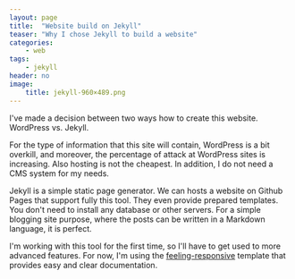 ```yaml
---
layout: page
title:  "Website build on Jekyll"
teaser: "Why I chose Jekyll to build a website"
categories:
    - web
tags:
    - jekyll
header: no
image:
    title: jekyll-960×489.png
---
```

I've made a decision between two ways how to create this website. WordPress vs. Jekyll.

For the type of information that this site will contain, WordPress is a bit overkill, and moreover, the percentage of attack at WordPress sites is increasing. Also hosting is not the cheapest. In addition, I do not need a CMS system for my needs.

Jekyll is a simple static page generator. We can hosts a website on Github Pages that support fully this tool. They even provide prepared templates.
You don't need to install any database or other servers. For a simple blogging site purpose, where the posts can be written in a Markdown language, it is perfect.

I'm working with this tool for the first time, so I'll have to get used to more advanced features. For now, I'm using the [feeling-responsive](https://github.com/Phlow/feeling-responsive) template that provides easy and clear documentation.
